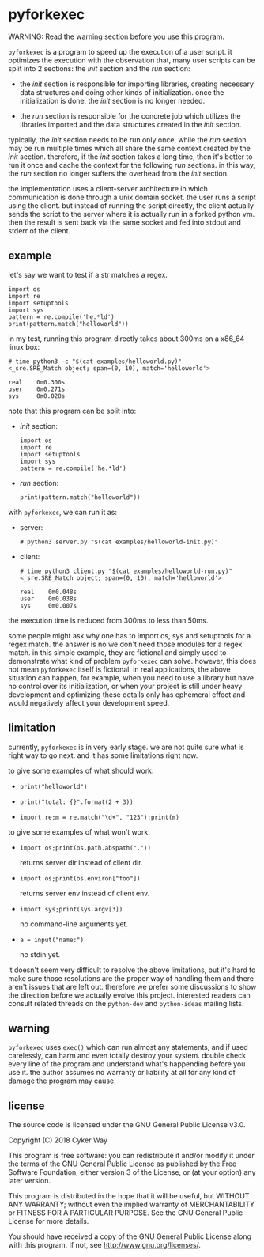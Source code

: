 # pyforkexec

WARNING: Read the warning section before you use this program.

`pyforkexec` is a program to speed up the execution of a user script. it
optimizes the execution with the observation that, many user scripts can be
split into 2 sections: the *init* section and the *run* section:

-   the *init* section is responsible for importing libraries, creating
    necessary data structures and doing other kinds of initialization. once the
    initialization is done, the *init* section is no longer needed.

-   the *run* section is responsible for the concrete job which utilizes the
    libraries imported and the data structures created in the *init* section.

typically, the *init* section needs to be run only once, while the *run* section
may be run multiple times which all share the same context created by the *init*
section. therefore, if the *init* section takes a long time, then it's better to
run it once and cache the context for the following *run* sections. in this way,
the *run* section no longer suffers the overhead from the *init* section.

the implementation uses a client-server architecture in which communication is
done through a unix domain socket. the user runs a script using the client. but
instead of running the script directly, the client actually sends the script to
the server where it is actually run in a forked python vm. then the result is
sent back via the same socket and fed into stdout and stderr of the client.

## example

let's say we want to test if a str matches a regex.

    import os
    import re
    import setuptools
    import sys
    pattern = re.compile('he.*ld')
    print(pattern.match("helloworld"))

in my test, running this program directly takes about 300ms on a x86\_64 linux
box:

    # time python3 -c "$(cat examples/helloworld.py)"
    <_sre.SRE_Match object; span=(0, 10), match='helloworld'>

    real    0m0.300s
    user    0m0.271s
    sys     0m0.028s

note that this program can be split into:

-   *init* section:

        import os
        import re
        import setuptools
        import sys
        pattern = re.compile('he.*ld')

-   *run* section:

        print(pattern.match("helloworld"))

with `pyforkexec`, we can run it as:

-   server:

        # python3 server.py "$(cat examples/helloworld-init.py)"

-   client:

        # time python3 client.py "$(cat examples/helloworld-run.py)"
        <_sre.SRE_Match object; span=(0, 10), match='helloworld'>

        real    0m0.048s
        user    0m0.038s
        sys     0m0.007s

the execution time is reduced from 300ms to less than 50ms.

some people might ask why one has to import os, sys and setuptools for a regex
match. the answer is no we don't need those modules for a regex match. in this
simple example, they are fictional and simply used to demonstrate what kind of
problem `pyforkexec` can solve. however, this does not mean `pyforkexec` itself
is fictional. in real applications, the above situation can happen, for example,
when you need to use a library but have no control over its initialization, or
when your project is still under heavy development and optimizing these details
only has ephemeral effect and would negatively affect your development speed.

## limitation

currently, `pyforkexec` is in very early stage. we are not quite sure what is
right way to go next. and it has some limitations right now.

to give some examples of what should work:

-   `print("helloworld")`

-   `print("total: {}".format(2 + 3))`

-   `import re;m = re.match("\d+", "123");print(m)`

to give some examples of what won't work:

-   `import os;print(os.path.abspath("."))`

    returns server dir instead of client dir.

-   `import os;print(os.environ["foo"])`

    returns server env instead of client env.

-   `import sys;print(sys.argv[3])`

    no command-line arguments yet.

-   `a = input("name:")`

    no stdin yet.

it doesn't seem very difficult to resolve the above limitations, but it's hard
to make sure those resolutions are the proper way of handling them and there
aren't issues that are left out. therefore we prefer some discussions to show
the direction before we actually evolve this project. interested readers can
consult related threads on the `python-dev` and `python-ideas` mailing lists.

## warning

`pyforkexec` uses `exec()` which can run almost any statements, and if used
carelessly, can harm and even totally destroy your system. double check every
line of the program and understand what's happending before you use it. the
author assumes no warranty or liability at all for any kind of damage the
program may cause.

## license

The source code is licensed under the GNU General Public License v3.0.

Copyright (C) 2018 Cyker Way

This program is free software: you can redistribute it and/or modify it under
the terms of the GNU General Public License as published by the Free Software
Foundation, either version 3 of the License, or (at your option) any later
version.

This program is distributed in the hope that it will be useful, but WITHOUT ANY
WARRANTY; without even the implied warranty of MERCHANTABILITY or FITNESS FOR A
PARTICULAR PURPOSE. See the GNU General Public License for more details.

You should have received a copy of the GNU General Public License along with
this program. If not, see http://www.gnu.org/licenses/.


